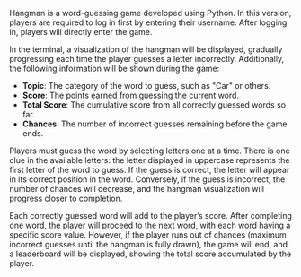 Hangman is a word-guessing game developed using Python. In this version, players are required to log in first by entering their username. After logging in, players will directly enter the game.

In the terminal, a visualization of the hangman will be displayed, gradually progressing each time the player guesses a letter incorrectly. Additionally, the following information will be shown during the game:

- **Topic**: The category of the word to guess, such as "Car" or others.
- **Score**: The points earned from guessing the current word.
- **Total Score**: The cumulative score from all correctly guessed words so far.
- **Chances**: The number of incorrect guesses remaining before the game ends.

Players must guess the word by selecting letters one at a time. There is one clue in the available letters: the letter displayed in uppercase represents the first letter of the word to guess. If the guess is correct, the letter will appear in its correct position in the word. Conversely, if the guess is incorrect, the number of chances will decrease, and the hangman visualization will progress closer to completion.

Each correctly guessed word will add to the player’s score. After completing one word, the player will proceed to the next word, with each word having a specific score value. However, if the player runs out of chances (maximum incorrect guesses until the hangman is fully drawn), the game will end, and a leaderboard will be displayed, showing the total score accumulated by the player.

